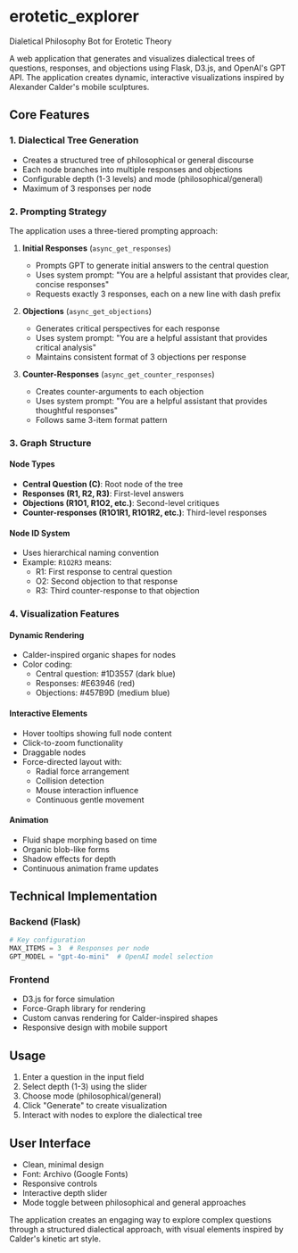 # erotetic_explorer
Dialetical Philosophy Bot for Erotetic Theory

A web application that generates and visualizes dialectical trees of questions, responses, and objections using Flask, D3.js, and OpenAI's GPT API. The application creates dynamic, interactive visualizations inspired by Alexander Calder's mobile sculptures.

## Core Features

### 1. Dialectical Tree Generation
- Creates a structured tree of philosophical or general discourse
- Each node branches into multiple responses and objections
- Configurable depth (1-3 levels) and mode (philosophical/general)
- Maximum of 3 responses per node

### 2. Prompting Strategy
The application uses a three-tiered prompting approach:

1. **Initial Responses** (`async_get_responses`)
   - Prompts GPT to generate initial answers to the central question
   - Uses system prompt: "You are a helpful assistant that provides clear, concise responses"
   - Requests exactly 3 responses, each on a new line with dash prefix

2. **Objections** (`async_get_objections`)
   - Generates critical perspectives for each response
   - Uses system prompt: "You are a helpful assistant that provides critical analysis"
   - Maintains consistent format of 3 objections per response

3. **Counter-Responses** (`async_get_counter_responses`)
   - Creates counter-arguments to each objection
   - Uses system prompt: "You are a helpful assistant that provides thoughtful responses"
   - Follows same 3-item format pattern

### 3. Graph Structure

#### Node Types
- **Central Question (C)**: Root node of the tree
- **Responses (R1, R2, R3)**: First-level answers
- **Objections (R1O1, R1O2, etc.)**: Second-level critiques
- **Counter-responses (R1O1R1, R1O1R2, etc.)**: Third-level responses

#### Node ID System
- Uses hierarchical naming convention
- Example: `R1O2R3` means:
  - R1: First response to central question
  - O2: Second objection to that response
  - R3: Third counter-response to that objection

### 4. Visualization Features

#### Dynamic Rendering
- Calder-inspired organic shapes for nodes
- Color coding:
  - Central question: #1D3557 (dark blue)
  - Responses: #E63946 (red)
  - Objections: #457B9D (medium blue)

#### Interactive Elements
- Hover tooltips showing full node content
- Click-to-zoom functionality
- Draggable nodes
- Force-directed layout with:
  - Radial force arrangement
  - Collision detection
  - Mouse interaction influence
  - Continuous gentle movement

#### Animation
- Fluid shape morphing based on time
- Organic blob-like forms
- Shadow effects for depth
- Continuous animation frame updates

## Technical Implementation

### Backend (Flask)
```python
# Key configuration
MAX_ITEMS = 3  # Responses per node
GPT_MODEL = "gpt-4o-mini"  # OpenAI model selection
```

### Frontend
- D3.js for force simulation
- Force-Graph library for rendering
- Custom canvas rendering for Calder-inspired shapes
- Responsive design with mobile support

## Usage

1. Enter a question in the input field
2. Select depth (1-3) using the slider
3. Choose mode (philosophical/general)
4. Click "Generate" to create visualization
5. Interact with nodes to explore the dialectical tree

## User Interface
- Clean, minimal design
- Font: Archivo (Google Fonts)
- Responsive controls
- Interactive depth slider
- Mode toggle between philosophical and general approaches

The application creates an engaging way to explore complex questions through a structured dialectical approach, with visual elements inspired by Calder's kinetic art style.
